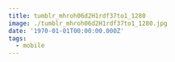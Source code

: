 ```yaml
---
title: tumblr_mhroh06d2H1rdf37to1_1280
image: ./tumblr_mhroh06d2H1rdf37to1_1280.jpg
date: '1970-01-01T00:00:00.000Z'
tags:
  - mobile
---
```


